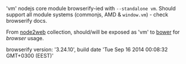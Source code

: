 'vm' nodejs core module browserify-ied with `--standalone vm`. Should support all module systems (commonjs, AMD & `window.vm`) - check browserify docs.

From [node2web](http://github.com/anodynos/node2web) collection,
should/will be exposed as 'vm' to [bower](http://bower.io) for *browser* usage.

browserify version: '3.24.10', build date 'Tue Sep 16 2014 00:08:32 GMT+0300 (EEST)'